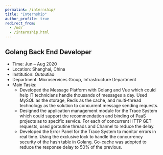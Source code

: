 ```yaml
---
permalink: /internship/
title: "Internship"
author_profile: true
redirect_from: 
  - /md/
  - /internship.html
---
```



## Golang Back End Developer
* Time: Jun – Aug 2020
* Location: Shanghai, China
* Institution: Qutoutiao
* Department: Microservices Group, Infrastructure Department
* Main Tasks:
  * Developed the Message Platform with Golang and Vue which could help IT technicians handle thousands of messages a day. Used MySQL as the storage, Redis as the cache, and multi-thread technology as the solution to concurrent message sending requests.
  * Designed the application management module for the Trace System which could support the recommendation and binding of PaaS projects as to specific service. For each of concurrent HTTP GET requests, used goroutine threads and Channel to reduce the delay.
  * Developed the Error Panel for the Trace System to monitor errors in real time. Using the exclusive lock to handle the concurrency security of the hash table in Golang. Go-cache was adopted to reduce the response delay to 50% of the previous.
